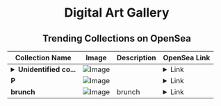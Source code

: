 <div align="center">

# Digital Art Gallery

## Trending Collections on OpenSea

| Collection Name                       | Image                                                                                     | Description                       | OpenSea Link                                                                                          |
|---------------------------------------|-------------------------------------------------------------------------------------------|-----------------------------------|--------------------------------------------------------------------------------------------------------|
| **<details><summary>Unidentified co...</summary>Unidentified contract 5c64aab2-4867-494b-82fd-36cbc8011522</details>** | ![Image](https://i.seadn.io/s/raw/files/a837708742ad8afcb35eb60ba787976d.jpg?w=500&auto=format?w=200&auto=format) |  | <details><summary>Link</summary>[Unidentified contract 5c64aab2-4867-494b-82fd-36cbc8011522](https://opensea.io/collection/unidentified-contract-5c64aab2-4867-494b-82fd-36cb)</details> |
| **P** | ![Image](https://i.seadn.io/s/raw/files/fb694a295315dd2e71f74ba6f37ce633.jpg?w=500&auto=format?w=200&auto=format) |  | <details><summary>Link</summary>[P](https://opensea.io/collection/p-630)</details> |
| **brunch** | ![Image](https://i.seadn.io/s/raw/files/a20debc908b239088874efb042dd062e.png?w=500&auto=format?w=200&auto=format) | brunch | <details><summary>Link</summary>[brunch](https://opensea.io/collection/brunch-4)</details> |

</div>